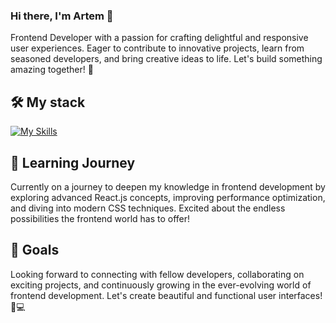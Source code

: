 ### Hi there, I'm Artem 👋

Frontend Developer with a passion for crafting delightful and responsive user experiences. 
Eager to contribute to innovative projects, learn from seasoned developers, and bring creative ideas to life.
Let's build something amazing together! 🚀

## 🛠️ My stack

[![My Skills](https://skillicons.dev/icons?i=js,ts,react,redux,nextjs,tailwind,html,css,git,vscode)](https://skillicons.dev)

## 🌱 Learning Journey

Currently on a journey to deepen my knowledge in frontend development by exploring advanced React.js concepts, 
improving performance optimization, and diving into modern CSS techniques. Excited about the endless possibilities
the frontend world has to offer!

## 🎯 Goals

Looking forward to connecting with fellow developers, collaborating on exciting projects, and continuously growing 
in the ever-evolving world of frontend development. Let's create beautiful and functional user interfaces! 🎨💻
